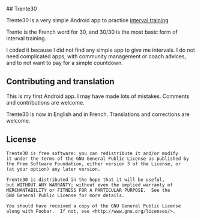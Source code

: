 ## Trente30

Trente30 is a very simple Android app to practice [interval training](https://en.wikipedia.org/wiki/Interval_training).

Trente is the French word for 30, and 30/30 is the most basic form of interval training.

I coded it because I did not find any simple app to give me intervals.  I do not need complicated apps, with community management or coach advices, and to not want to pay for a simple countdown.

## Contributing and translation

This is my first Android app.  I may have made lots of mistakes.  Comments and contributions are welcome.

Trente30 is now in English and in French.  Translations and corrections are welcome.

## License

    Trente30 is free software: you can redistribute it and/or modify
    it under the terms of the GNU General Public License as published by
    the Free Software Foundation, either version 3 of the License, or
    (at your option) any later version.

    Trente30 is distributed in the hope that it will be useful,
    but WITHOUT ANY WARRANTY; without even the implied warranty of
    MERCHANTABILITY or FITNESS FOR A PARTICULAR PURPOSE.  See the
    GNU General Public License for more details.

    You should have received a copy of the GNU General Public License
    along with Foobar.  If not, see <http://www.gnu.org/licenses/>.
